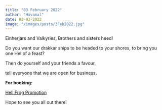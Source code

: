 ```yaml
---
title: "03 February 2022"
author: "Havamal"
date: 02-03-2022
image: "/images/posts/3Feb2022.jpg"
---
```


Einherjars and Valkyries, Brothers and sisters heed!

Do you want our drakkar ships to be headed to your shores, to bring you one Hel of a feast?

Then do yourself and your friends a favour,

tell everyone that we are open for business.

**For booking:**

[Hell Frog Promotion](https://www.facebook.com/HellFrogPromotion/)

Hope to see you all out there!